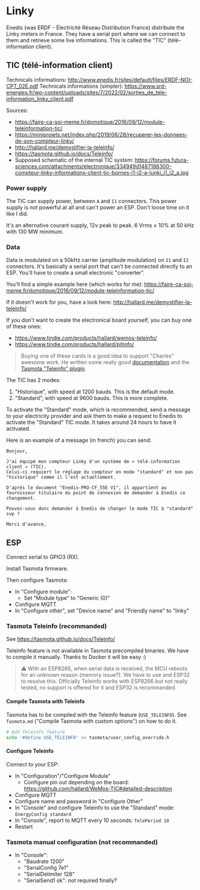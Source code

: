 # Linky

Enedis (was ERDF - Électricité Réseau Distribution France) distribute the Linky meters in France.
They have a serial port where we can connect to them and retrieve some live informations. This is called the "TIC" (télé-information client).


## TIC (télé-information client)

Technicals informations: http://www.enedis.fr/sites/default/files/ERDF-NOI-CPT_02E.pdf
Technicals informations (simpler): https://www.srd-energies.fr/wp-content/uploads/sites/7/2022/02/sorties_de_tele-information_linky_client.pdf

Sources:
- https://faire-ca-soi-meme.fr/domotique/2016/09/12/module-teleinformation-tic/
- https://miniprojets.net/index.php/2019/06/28/recuperer-les-donnees-de-son-compteur-linky/
- http://hallard.me/demystifier-la-teleinfo/
- https://tasmota.github.io/docs/Teleinfo/
- Supposed schematic of the internal TIC system: https://forums.futura-sciences.com/attachments/electronique/334949d1487188300-compteur-linky-informations-client-tic-bornes-i1-i2-a-lunki_i1_i2_a.jpg


### Power supply

The TIC can supply power, between `A` and `I1` connectors.
This power supply is not powerful at all and can't power an ESP. Don't loose time on it like I did.

It's an alternative courant supply, 12v peak to peak.
6 Vrms ± 10% at 50 kHz with 130 MW minimum.


### Data

Data is modulated on a 50kHz carrier (amplitude modulation) on `I1` and `I2` connectors.
It's basically a serial port that can't be connected directly to an ESP. You'll have to create a small electronic "converter".

You'll find a simple example here (which works for me):
https://faire-ca-soi-meme.fr/domotique/2016/09/12/module-teleinformation-tic/

If it doesn't work for you, have a look here:
http://hallard.me/demystifier-la-teleinfo/


If you don't want to create the electronical board yourself, you can buy one of these ones:
- https://www.tindie.com/products/hallard/wemos-teleinfo/
- https://www.tindie.com/products/hallard/pitinfo/

> Buying one of these cards is a good idea to support "Charles" awesome work.
> He written some really good [documentation](http://hallard.me/demystifier-la-teleinfo/) and the [Tasmota "Teleinfo" plugin](https://tasmota.github.io/docs/Teleinfo/).


The TIC has 2 modes:
1. "Historique", with speed at 1200 bauds. This is the default mode.
2. "Standard", with speed at 9600 bauds. This is more complete.

To activate the "Standard" mode, which is recommended, send a message to your electricity provider and ask them to make a request to Enedis to activate the "Standard" TIC mode.
It takes around 24 hours to have it activated.

Here is an example of a message (in french) you can send:
```
Bonjour,

J'ai équipé mon compteur Linky d'un système de « télé-information client » (TIC).
Celui-ci requiert le réglage du compteur en mode "standard" et non pas "historique" comme il l'est actuellement.

D'après le document "Enedis-PRO-CF_55E V1", il appartient au fournisseur titulaire du point de connexion de demander à Enedis ce changement.

Pouvez-vous donc demander à Enedis de changer le mode TIC à "standard" svp ?

Merci d'avance,
```


## ESP

Connect serial to GPIO3 (RX).

Install Tasmota firmware.

Then configure Tasmota:
- In "Configure module":
  - Set "Module type" to "Generic (0)"
- Configure MQTT
- In "Configure other", set "Device name" and "Friendly name" to "linky"


### Tasmota Teleinfo (recommanded)

See https://tasmota.github.io/docs/Teleinfo/

Teleinfo feature is not available in Tasmota precompiled binaries.
We have to compile it manually. Thanks to Docker it will be easy :)

> ⚠️ With an ESP8266, when serial data is received, the MCU reboots for an unknown reason (memory issue?).
> We have to use and ESP32 to resolve this. Officially Teleinfo works with ESP8266 but not really tested, no support is offered for it and ESP32 is recommanded.


#### Compile Tasmota with Teleinfo

Tasmota has to be compiled with the Teleinfo feature (`USE_TELEINFO`).
See `Tasmota.md` ("Compile Tasmota with custom options") on how to do it.

```bash
# Add Teleinfo feature
echo '#define USE_TELEINFO' >> tasmota/user_config_override.h
```


#### Configure Teleinfo

Connect to your ESP:
- In "Configuration"/"Configure Module"
  - Configure pin out depending on the board: https://github.com/hallard/WeMos-TIC#detailed-description
- Configure MQTT
- Configure name and password in "Configure Other"
- In "Console" and configure Teleinfo to use the "Standard" mode: `EnergyConfig standard`
- In "Console", report to MQTT every 10 seconds: `TelePeriod 10`
- Restart


### Tasmota manual configuration (not recommanded)

- In "Console":
  - "Baudrate 1200"
  - "SerialConfig 7e1"
  - "SerialDelimiter 128"
  - "SerialSend1 ok": not required finally?
